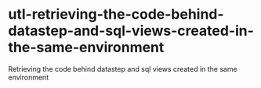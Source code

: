 # utl-retrieving-the-code-behind-datastep-and-sql-views-created-in-the-same-environment
Retrieving the code behind datastep and sql views created in the same environment  
